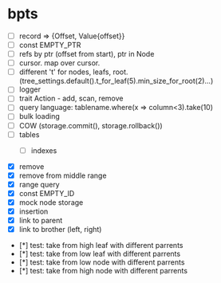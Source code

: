 # bpts

- [ ] record => {Offset, Value{offset}}
- [ ] const EMPTY_PTR
- [ ] refs by ptr (offset from start), ptr in Node
- [ ] cursor. map over cursor.
- [ ] different 't' for nodes, leafs, root. (tree_settings.default().t_for_leaf(5).min_size_for_root(2)...)
- [ ] logger
- [ ] trait Action - add, scan, remove
- [ ] query language: tablename.where(x => column<3).take(10)
- [ ] bulk loading
- [ ] COW (storage.commit(), storage.rollback())
- [ ] tables
   - [ ] indexes


- [x] remove
- [x] remove from middle range
- [x] range query
- [x] const EMPTY_ID
- [x] mock node storage
- [x] insertion
- [x] link to parent
- [x] link to brother (left, right)
- [*] test: take from high leaf with different parrents
- [*] test: take from low leaf with different parrents
- [*] test: take from low node with different parrents
- [*] test: take from high node with different parrents